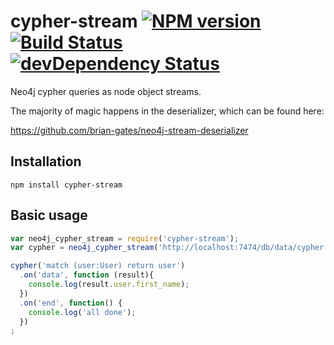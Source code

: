 # cypher-stream [![NPM version](https://badge.fury.io/js/cypher-stream.png)](http://badge.fury.io/js/cypher-stream) [![Build Status](https://travis-ci.org/brian-gates/cypher-stream.png?branch=master)](https://travis-ci.org/brian-gates/cypher-stream) [![devDependency Status](https://david-dm.org/brian-gates/cypher-stream.png?theme=shields.io)](https://david-dm.org/brian-gates/cypher-stream.png#info=devDependencies)

Neo4j cypher queries as node object streams.

The majority of magic happens in the deserializer, which can be found here: 

https://github.com/brian-gates/neo4j-stream-deserializer

## Installation
```
npm install cypher-stream
```

## Basic usage

``` js
var neo4j_cypher_stream = require('cypher-stream');
var cypher = neo4j_cypher_stream('http://localhost:7474/db/data/cypher');

cypher('match (user:User) return user')
  .on('data', function (result){
    console.log(result.user.first_name);
  })
  .on('end', function() {
    console.log('all done');
  })
;
```
